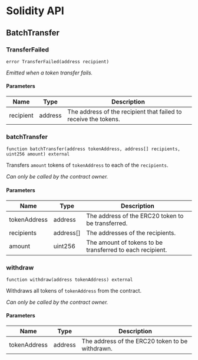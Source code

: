 # Solidity API

## BatchTransfer

### TransferFailed

```solidity
error TransferFailed(address recipient)
```

_Emitted when a token transfer fails._

#### Parameters

| Name | Type | Description |
| ---- | ---- | ----------- |
| recipient | address | The address of the recipient that failed to receive the tokens. |

### batchTransfer

```solidity
function batchTransfer(address tokenAddress, address[] recipients, uint256 amount) external
```

Transfers `amount` tokens of `tokenAddress` to each of the `recipients`.

_Can only be called by the contract owner._

#### Parameters

| Name | Type | Description |
| ---- | ---- | ----------- |
| tokenAddress | address | The address of the ERC20 token to be transferred. |
| recipients | address[] | The addresses of the recipients. |
| amount | uint256 | The amount of tokens to be transferred to each recipient. |

### withdraw

```solidity
function withdraw(address tokenAddress) external
```

Withdraws all tokens of `tokenAddress` from the contract.

_Can only be called by the contract owner._

#### Parameters

| Name | Type | Description |
| ---- | ---- | ----------- |
| tokenAddress | address | The address of the ERC20 token to be withdrawn. |

